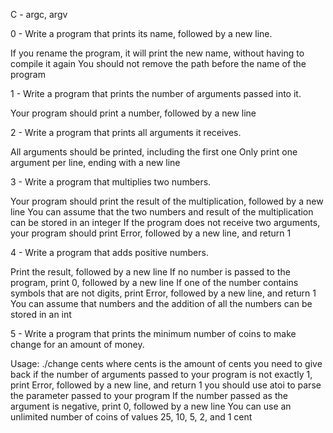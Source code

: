 C - argc, argv

0 - Write a program that prints its name, followed by a new line.

If you rename the program, it will print the new name, without having to compile it again
You should not remove the path before the name of the program

1 - Write a program that prints the number of arguments passed into it.

Your program should print a number, followed by a new line

2 - Write a program that prints all arguments it receives.

All arguments should be printed, including the first one
Only print one argument per line, ending with a new line

3 - Write a program that multiplies two numbers.

Your program should print the result of the multiplication, followed by a new line
You can assume that the two numbers and result of the multiplication can be stored in an integer
If the program does not receive two arguments, your program should print Error, followed by a new line, and return 1

4 - Write a program that adds positive numbers.

Print the result, followed by a new line
If no number is passed to the program, print 0, followed by a new line
If one of the number contains symbols that are not digits, print Error, followed by a new line, and return 1
You can assume that numbers and the addition of all the numbers can be stored in an int

5 - Write a program that prints the minimum number of coins to make change for an amount of money.

Usage: ./change cents
where cents is the amount of cents you need to give back
if the number of arguments passed to your program is not exactly 1, print Error, followed by a new line, and return 1
you should use atoi to parse the parameter passed to your program
If the number passed as the argument is negative, print 0, followed by a new line
You can use an unlimited number of coins of values 25, 10, 5, 2, and 1 cent
